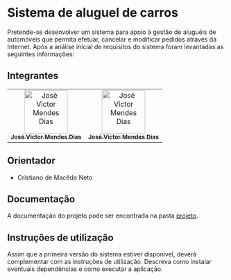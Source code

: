 # Sistema de aluguel de carros

Pretende-se desenvolver um sistema para apoio à gestão de aluguéis de automóveis que permita efetuar, cancelar e modificar pedidos através da Internet. Após a análise inicial de requisitos do sistema foram levantadas as seguintes informações:

## Integrantes

<table>
  <tr>
    <td align="center">
      <a href="https://github.com/zezit">
        <img src="https://avatars.githubusercontent.com/u/95448020?v=4" width="100px;" alt="José Victor Mendes Dias"/><br />
        <sub><b>José Victor Mendes Dias</b></sub>
      </a>
    </td>
    <td align="center">
      <a href="https://github.com/zezit">
        <img src="https://avatars.githubusercontent.com/u/99565657?v=4" width="100px;" alt="José Victor Mendes Dias"/><br />
        <sub><b>José Victor Mendes Dias</b></sub>
      </a>
    </td>
  </tr>
</table>

## Orientador

* Cristiano de Macêdo Neto

## Documentação

A documentação do projeto pode ser encontrada na pasta [projeto](projeto/).

<!-- ## Pastas

- **projeto**: [Documentação](projeto/) do projeto.
- **implementacao**: [Código fonte](implementacao/README.md) do projeto. -->

## Instruções de utilização

Assim que a primeira versão do sistema estiver disponível, deverá complementar com as instruções de utilização. Descreva como instalar eventuais dependências e como executar a aplicação.